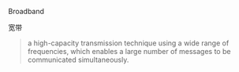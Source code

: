 Broadband

宽带

> a high-capacity transmission technique using a wide range of frequencies, which enables a large number of messages to be communicated simultaneously.